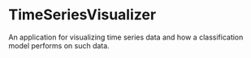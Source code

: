 # TimeSeriesVisualizer
An application for visualizing time series data and how a classification model performs on such data.
